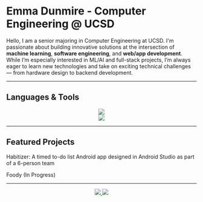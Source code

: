 # Emma Dunmire - Computer Engineering @ UCSD

Hello, I am a senior majoring in Computer Engineering at UCSD. I'm passionate about building innovative solutions at the intersection of **machine learning**, **software engineering**, and **web/app development**. While I’m especially interested in ML/AI and full-stack projects, I’m always eager to learn new technologies and take on exciting technical challenges — from hardware design to backend development.

---

## Languages & Tools
<p align="center">
  <img src="https://skillicons.dev/icons?i=git,nodejs,react,androidstudio,vscode" /> <br>
  <img src="https://skillicons.dev/icons?i=html,css,js,c,cpp,matlab,py,java" />
</p>

---

## Featured Projects

Habitizer: A timed to-do list Android app designed in Android Studio as part of a 6-person team

Foody (In Progress)

---

<div align="center">
  <a href="mailto:emma.dunmire@gmail.com">
    <img src="https://img.shields.io/badge/Gmail-333333?style=for-the-badge&logo=gmail&logoColor=red" />
  </a>
  <a href="https://www.linkedin.com/in/emmadunmire">
    <img src="https://img.shields.io/badge/LinkedIn-0077B5?style=for-the-badge&logo=linkedin&logoColor=white" target="_blank" />
  </a>
</div>
